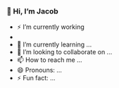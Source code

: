 ### 👋 Hi, I’m Jacob
- ⚡ I’m currently working
-   
- 🌱 I’m currently learning ...
- 💞️ I’m looking to collaborate on ...
- 📫 How to reach me ...
- 😄 Pronouns: ...
- ⚡ Fun fact: ...

<!---
Jacob-Lingo/Jacob-Lingo is a ✨ special ✨ repository because its `README.md` (this file) appears on your GitHub profile.
You can click the Preview link to take a look at your changes.
--->
